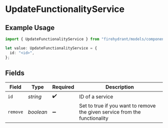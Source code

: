 # UpdateFunctionalityService

## Example Usage

```typescript
import { UpdateFunctionalityService } from "firehydrant/models/components";

let value: UpdateFunctionalityService = {
  id: "<id>",
};
```

## Fields

| Field                                                                      | Type                                                                       | Required                                                                   | Description                                                                |
| -------------------------------------------------------------------------- | -------------------------------------------------------------------------- | -------------------------------------------------------------------------- | -------------------------------------------------------------------------- |
| `id`                                                                       | *string*                                                                   | :heavy_check_mark:                                                         | ID of a service                                                            |
| `remove`                                                                   | *boolean*                                                                  | :heavy_minus_sign:                                                         | Set to true if you want to remove the given service from the functionality |